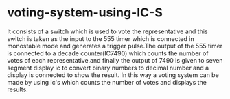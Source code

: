 # voting-system-using-IC-S
It consists of a switch which is used to vote the representative and this switch is taken as the input to the 555 timer  which is connected in monostable mode and generates a trigger pulse.The output of the 555 timer is connected to a decade counter(IC7490) which counts the number of votes of each representative.and finally the output of 7490 is given to seven segment display ic to convert binary numbers to decimal number and a display is connected to show the result.
      In this way a voting system can be made by using ic's which counts the number of votes and displays the results.

